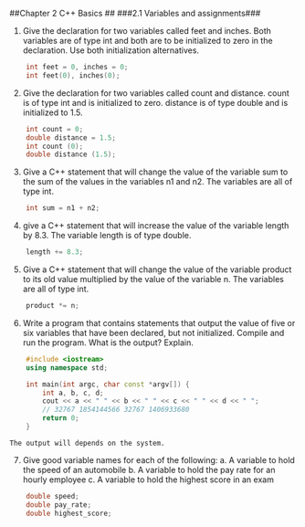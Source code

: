 ##Chapter 2 C++ Basics ##
###2.1 Variables and assignments###
1. Give the declaration for two variables called feet and inches. Both variables are of type int and both are to be initialized to zero in the declaration. Use both initialization alternatives.
``` cpp
    int feet = 0, inches = 0;
    int feet(0), inches(0);
```

2. Give the declaration for two variables called count and distance. count is of type int and is initialized to zero. distance is of type double and is initialized to 1.5.
``` cpp
    int count = 0;
    double distance = 1.5;
    int count (0);
    double distance (1.5);
```

3. Give a C++ statement that will change the value of the variable sum to the sum of the values in the variables n1 and n2. The variables are all of type int.
``` cpp
    int sum = n1 + n2;
```

4. give a C++ statement that will increase the value of the variable length by 8.3. The variable length is of type double.
``` cpp
    length += 8.3;
```

5. Give a C++ statement that will change the value of the variable product to its old value multiplied by the value of the variable n. The variables are all of type int.
``` cpp
    product *= n;
```

6. Write a program that contains statements that output the value of five or six variables that have been declared, but not initialized. Compile and run the program. What is the output? Explain.
``` cpp
    #include <iostream>
    using namespace std;

    int main(int argc, char const *argv[]) {
        int a, b, c, d;
        cout << a << " " << b << " " << c << " " << d << " ";
        // 32767 1854144566 32767 1406933680
        return 0;
    }

```
    The output will depends on the system.

7. Give good variable names for each of the following:
    a. A variable to hold the speed of an automobile
    b. A variable to hold the pay rate for an hourly employee
    c. A variable to hold the highest score in an exam

``` cpp
    double speed;
    double pay_rate;
    double highest_score;
    
```
